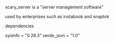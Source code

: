 
scary_server is a "server management software"

used by enterprises such as instabook and snaptok


dependencies 

sysinfo = "0.26.3"
serde_json = "1.0"
